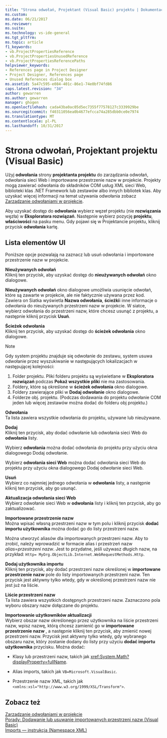 ```yaml
---
title: "Strona odwołań, Projektant (Visual Basic) projektu | Dokumentacja firmy Microsoft"
ms.custom: 
ms.date: 06/21/2017
ms.reviewer: 
ms.suite: 
ms.technology: vs-ide-general
ms.tgt_pltfrm: 
ms.topic: article
f1_keywords:
- vb.ProjectPropertiesReference
- vb.ProjectPropertiesUnusedReference
- vb.ProjectPropertiesReferencePaths
helpviewer_keywords:
- References page in Project Designer
- Project Designer, References page
- Unused References dialog box
ms.assetid: 5a47c595-e084-401c-86e1-74e0bf74fd86
caps.latest.revision: "34"
author: gewarren
ms.author: gewarren
manager: ghogen
ms.openlocfilehash: cada43ba0ac05d5ec7355f77578127c3339929be
ms.sourcegitcommit: f40311056ea0b4677efcca74a285dbb0ce0e7974
ms.translationtype: MT
ms.contentlocale: pl-PL
ms.lasthandoff: 10/31/2017
---
```

# <a name="references-page-project-designer-visual-basic"></a>Strona odwołań, Projektant projektu (Visual Basic)
Użyj **odwołania** strony **projektanta projektu** do zarządzania odwołań, odwołania sieci Web i importowane przestrzenie nazw w projekcie. Projekty mogą zawierać odwołania do składników COM usług XML sieci Web, biblioteki klas .NET Framework lub zestawów albo innych bibliotek klas. Aby uzyskać więcej informacji na temat używania odwołania zobacz [Zarządzanie odwołaniami w projekcie](../../ide/managing-references-in-a-project.md).  

 Aby uzyskać dostęp do **odwołania** wybierz węzeł projektu (nie **rozwiązania** węzła) w **Eksploratora rozwiązań**. Następnie wybierz pozycję **projektu**, **właściwości** na pasku menu. Gdy pojawi się w Projektancie projektu, kliknij przycisk **odwołania** kartę.  

## <a name="uielement-list"></a>Lista elementów UI  
 Poniższe opcje pozwalają na zaznacz lub usuń odwołania i importowane przestrzenie nazw w projekcie.  

 **Nieużywanych odwołań**  
 Kliknij ten przycisk, aby uzyskać dostęp do **nieużywanych odwołań** okno dialogowe.  

 **Nieużywanych odwołań** okno dialogowe umożliwia usunięcie odwołań, które są zawarte w projekcie, ale nie faktycznie używana przez kod. Zawiera on Siatka wyświetla **Nazwa odwołania**, **ścieżki**i inne informacje o odwołania do nieużywanych przestrzeni nazw w projekcie. W siatce, wybierz odwołania do przestrzeni nazw, które chcesz usunąć z projektu, a następnie kliknij przycisk **Usuń**.  

 **Ścieżek odwołania**  
 Kliknij ten przycisk, aby uzyskać dostęp do **ścieżek odwołania** okno dialogowe.  

> [!NOTE]
>  Gdy system projektu znajduje się odwołanie do zestawu, system usuwa odwołanie przez wyszukiwanie w następujących lokalizacjach w następującej kolejności:  
>   
>  1.  Folder projektu. Pliki folderu projektu są wyświetlane w **Eksploratora rozwiązań** podczas **Pokaż wszystkie pliki** nie ma zastosowania.  
> 2.  Foldery, które są określone w **ścieżek odwołania** okno dialogowe.  
> 3.  Foldery zawierające pliki w **Dodaj odwołanie** okno dialogowe.  
> 4.  Folderze obj. projektu. (Podczas dodawania do projektu odwołanie COM jeden lub więcej zestawów można dodać do folderu obj projektu.)  

 **Odwołania**  
 Ta lista zawiera wszystkie odwołania do projektu, używane lub nieużywane.  

 **Dodaj**  
 Kliknij ten przycisk, aby dodać odwołanie lub odwołania sieci Web do **odwołania** listy.  

 Wybierz **odwołania** można dodać odwołania do projektu przy użyciu okna dialogowego Dodaj odwołanie.  

 Wybierz **odwołania sieci Web** można dodać odwołania sieci Web do projektu przy użyciu okna dialogowego Dodaj odwołanie sieci Web.  

 **Usuń**  
 Wybierz co najmniej jednego odwołania w **odwołania** listy, a następnie kliknij ten przycisk, aby go usunąć.  

 **Aktualizacja odwołania sieci Web**  
 Wybierz odwołanie sieci Web w **odwołania** listy i kliknij ten przycisk, aby go zaktualizować.  

 **Importowane przestrzenie nazw**  
 Można wpisać własną przestrzeni nazw w tym polu i kliknij przycisk **dodać importu użytkownika** można dodać go do listy przestrzeni nazw.  

 Można utworzyć aliasów dla importowanych przestrzeni nazw. Aby to zrobić, należy wprowadzić w formacie alias i przestrzeń nazw *alias*=*przestrzeni nazw*. Jest to przydatne, jeśli używasz długich nazw, na przykład: `Http= MyOrg.ObjectLib.Internet.WebRequestMethods.Http`.  

 **Dodaj użytkownika importu**  
 Kliknij ten przycisk, aby dodać przestrzeni nazw określonej w **importowane przestrzenie nazw** pole do listy importowanych przestrzeni nazw. Ten przycisk jest aktywny tylko wtedy, gdy w określonej przestrzeni nazw nie jest już na liście.  

 **Liście przestrzeni nazw**  
 Ta lista zawiera wszystkich dostępnych przestrzeni nazw. Zaznaczono pola wyboru obszary nazw dołączane do projektu.  

 **Importowanie użytkowników aktualizacji**  
 Wybierz obszar nazw określonego przez użytkownika na liście przestrzeni nazw, wpisz nazwę, którą chcesz zamienić go w **importowane przestrzenie nazw** , a następnie kliknij ten przycisk, aby zmienić nowej przestrzeni nazw. Przycisk jest aktywny tylko wtedy, gdy wybranego obszaru nazw, który zostanie dodany do listy przy użyciu **dodać importu użytkownika** przycisku. Można dodać:  

-   Klasy lub przestrzeni nazw, takich jak <xref:System.Math?displayProperty=fullName>.  

-   Alias imports, takich jak `VB=Microsoft.VisualBasic`.  

-   Przestrzenie nazw XML, takich jak `<xmlns:xsl="http://www.w3.org/1999/XSL/Transform">`.  

## <a name="see-also"></a>Zobacz też  
 [Zarządzanie odwołaniami w projekcie](../../ide/managing-references-in-a-project.md)   
 [Porady: Dodawanie lub usuwanie importowanych przestrzeni nazw (Visual Basic)](../../ide/how-to-add-or-remove-imported-namespaces-visual-basic.md)   
 [Imports — instrukcja (Namespace XML)](/dotnet/visual-basic/language-reference/statements/imports-statement-xml-namespace)
